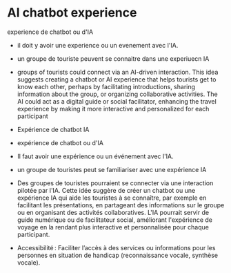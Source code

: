 # AI chatbot experience
experience de chatbot ou d'IA
- il doit y avoir une experience ou un evenement avec l'IA.
- un groupe de touriste peuvent se connaitre dans une experiuecn IA
- groups of tourists could connect via an AI-driven interaction. This idea suggests creating a chatbot or AI experience that helps tourists get to know each other, perhaps by facilitating introductions, sharing information about the group, or organizing collaborative activities. The AI could act as a digital guide or social facilitator, enhancing the travel experience by making it more interactive and personalized for each participant

- Expérience de chatbot IA
- expérience de chatbot ou d'IA

- Il faut avoir une expérience ou un événement avec l'IA.
- un groupe de touristes peut se familiariser avec une expérience IA
- Des groupes de touristes pourraient se connecter via une interaction pilotée par l'IA. Cette idée suggère de créer un chatbot ou une expérience IA qui aide les touristes à se connaître, par exemple en facilitant les présentations, en partageant des informations sur le groupe ou en organisant des activités collaboratives. L'IA pourrait servir de guide numérique ou de facilitateur social, améliorant l'expérience de voyage en la rendant plus interactive et personnalisée pour chaque participant.
- Accessibilité : Faciliter l’accès à des services ou informations pour les personnes en situation de handicap (reconnaissance vocale, synthèse vocale).
